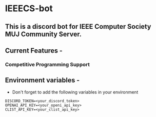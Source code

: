 # IEEECS-bot

## This is a discord bot for IEEE Computer Society MUJ Community Server.

## Current Features - 

### Competitive Programming Support




## Environment variables - 
- Don't forget to add the following variables in your environment

```text
DISCORD_TOKEN=<your_discord_token>
OPENAI_API_KEY=<your_openi_api_key>
CLIST_API_KEY=<your_clist_api_key>
```


